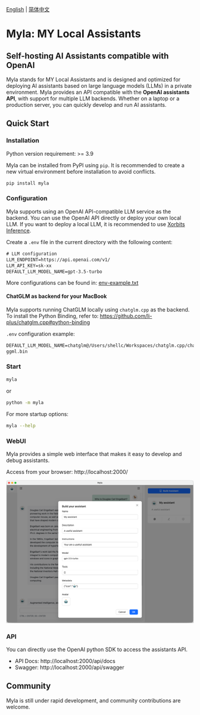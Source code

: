 [English](README.md) | [简体中文](README_zh_CN.md)

# Myla: MY Local Assistants

## Self-hosting AI Assistants compatible with OpenAI

Myla stands for MY Local Assistants and is designed and optimized for deploying AI assistants based on large language models (LLMs) in a private environment. Myla provides an API compatible with the **OpenAI assistants API**, with support for multiple LLM backends. Whether on a laptop or a production server, you can quickly develop and run AI assistants.

## Quick Start
### Installation

Python version requirement: >= 3.9

Myla can be installed from PyPI using `pip`. It is recommended to create a new virtual environment before installation to avoid conflicts.

```bash
pip install myla
```

### Configuration

Myla supports using an OpenAI API-compatible LLM service as the backend. You can use the OpenAI API directly or deploy your own local LLM. If you want to deploy a local LLM, it is recommended to use [Xorbits Inference](https://github.com/xorbitsai/inference).

Create a `.env` file in the current directory with the following content:

```
# LLM configuration
LLM_ENDPOINT=https://api.openai.com/v1/
LLM_API_KEY=sk-xx
DEFAULT_LLM_MODEL_NAME=gpt-3.5-turbo
```

More configurations can be found in: [env-example.txt](env-example.txt)

#### ChatGLM as backend for your MacBook

Myla supports running ChatGLM locally using `chatglm.cpp` as the backend. To install the Python Binding, refer to: https://github.com/li-plus/chatglm.cpp#python-binding 

`.env` configuration example:

```
DEFAULT_LLM_MODEL_NAME=chatglm@/Users/shellc/Workspaces/chatglm.cpp/chatglm-ggml.bin
```

### Start

```bash
myla
```

or

```bash
python -m myla
```

For more startup options:
```bash
myla --help
```

### WebUI

Myla provides a simple web interface that makes it easy to develop and debug assistants.

Access from your browser: http://localhost:2000/

![Screenshot](myla/webui/static/images/screenshot.png)

### API

You can directly use the OpenAI python SDK to access the assistants API.

* API Docs: http://localhost:2000/api/docs
* Swagger: http://localhost:2000/api/swagger


## Community

Myla is still under rapid development, and community contributions are welcome.